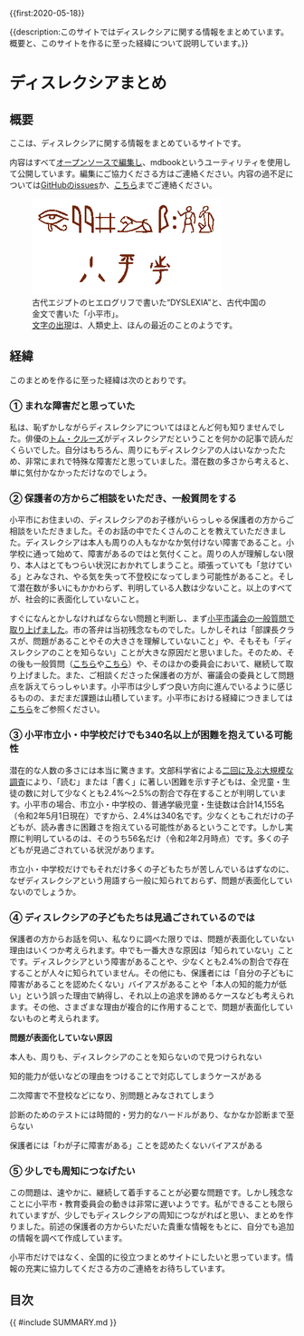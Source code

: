 {{first:2020-05-18}}

{{description:このサイトではディスレクシアに関する情報をまとめています。概要と、このサイトを作るに至った経緯について説明しています。}}

# ディスレクシアまとめ


## 概要
ここは、ディスレクシアに関する情報をまとめているサイトです。

内容はすべて[オープンソースで編集し](https://github.com/yasutakeyohei/dyslexia)、mdbookというユーティリティを使用して公開しています。編集にご協力くださる方はご連絡ください。内容の過不足については[GitHubのissues](https://github.com/yasutakeyohei/dyslexia/issues)か、[こちら](https://yasutakeyohei.com/#contact)までご連絡ください。

<figure>
<img src="./images/hieroglyph-dyslexia.png" alt="ヒエログリフ" data-zoomable="" style="z-index:999">
<figcaption>古代エジプトのヒエログリフで書いた“DYSLEXIA”と、古代中国の金文で書いた「小平市」。<br><a href="https://ja.wikipedia.org/wiki/%E6%96%87%E5%AD%97%E3%81%AE%E6%AD%B4%E5%8F%B2">文字の出現</a>は、人類史上、ほんの最近のことのようです。
</figcaption>
</figure>

## 経緯
このまとめを作るに至った経緯は次のとおりです。

### ① まれな障害だと思っていた

私は、恥ずかしながらディスレクシアについてはほとんど何も知りませんでした。俳優の[トム・クルーズ](https://ja.wikipedia.org/wiki/%E3%83%88%E3%83%A0%E3%83%BB%E3%82%AF%E3%83%AB%E3%83%BC%E3%82%BA#%E4%BA%BA%E7%89%A9)がディスレクシアだということを何かの記事で読んだくらいでした。自分はもちろん、周りにもディスレクシアの人はいなかったため、非常にまれで特殊な障害だと思っていました。潜在数の多さから考えると、単に気付かなかっただけなのでしょう。

### ② 保護者の方からご相談をいただき、一般質問をする
小平市にお住まいの、ディスレクシアのお子様がいらっしゃる保護者の方からご相談をいただきました。そのお話の中でたくさんのことを教えていただきました。ディスレクシアは本人も周りの人もなかなか気付けない障害であること。小学校に通って始めて、障害があるのではと気付くこと。周りの人が理解しない限り、本人はとてもつらい状況におかれてしまうこと。頑張っていても「怠けている」とみなされ、やる気を失って不登校になってしまう可能性があること。そして潜在数が多いにもかかわらず、判明している人数は少ないこと。以上のすべてが、社会的に表面化していないこと。

すぐになんとかしなければならない問題と判断し、まず[小平市議会の一般質問で取り上げました](https://yasutakeyohei.com/books/yasutake/ippan/r2/3-gatu/1-dyslexia-kankyo.html)。市の答弁は当初残念なものでした。しかしそれは「部課長クラスが、問題があることやその大きさを理解していないこと」や、そもそも「ディスレクシアのことを知らない」ことが大きな原因だと思いました。そのため、その後も一般質問（[こちら](https://yasutakeyohei.com/books/yasutake/ippan/r2/6-gatu/1-giga-school-dyslexia.html)や[こちら](https://yasutakeyohei.com/books/yasutake/ippan/r2/9-gatu/2-digital-kyoukasyo-isoge.html)）や、そのほかの委員会において、継続して取り上げました。また、ご相談くださった保護者の方が、審議会の委員として問題点を訴えてらっしゃいます。小平市は少しずつ良い方向に進んでいるように感じるものの、まだまだ課題は山積しています。小平市における経緯につきましては[こちら](./kodaira-shi.md)をご参照ください。

### ③ 小平市立小・中学校だけでも340名以上が困難を抱えている可能性
潜在的な人数の多さには本当に驚きます。文部科学省による[二回に及ぶ大規模な調査](./potential-number/index.md)により、「読む」または「書く」に著しい困難を示す子どもは、全児童・生徒の数に対して少なくとも2.4%～2.5%の割合で存在することが判明しています。小平市の場合、市立小・中学校の、普通学級児童・生徒数は合計14,155名（令和2年5月1日現在）ですから、2.4%は340名です。少なくともこれだけの子どもが、読み書きに困難さを抱えている可能性があるということです。しかし実際に判明しているのは、そのうち56名だけ（令和2年2月時点）です。多くの子どもが見過ごされている状況があります。

市立小・中学校だけでもそれだけ多くの子どもたちが苦しんでいるはずなのに、なぜディスレクシアという用語すら一般に知られておらず、問題が表面化していないのでしょうか。

### ④ ディスレクシアの子どもたちは見過ごされているのでは
保護者の方からお話を伺い、私なりに調べた限りでは、問題が表面化していない理由はいくつか考えられます。中でも一番大きな原因は「知られていない」ことです。ディスレクシアという障害があることや、少なくとも2.4%の割合で存在することが人々に知られていません。その他にも、保護者には「自分の子どもに障害があることを認めたくない」バイアスがあることや「本人の知的能力が低い」という誤った理由で納得し、それ以上の追求を諦めるケースなども考えられます。その他、さまざまな理由が複合的に作用することで、問題が表面化していないものと考えられます。

**問題が表面化していない原因**

<i class="fa fa-check" aria-hidden="true" style="color:#ff6347"></i> 本人も、周りも、ディスレクシアのことを知らないので見つけられない

<i class="fa fa-check" aria-hidden="true" style="color:#ff6347"></i> 知的能力が低いなどの理由をつけることで対応してしまうケースがある

<i class="fa fa-check" aria-hidden="true" style="color:#ff6347"></i> 二次障害で不登校などになり、別問題とみなされてしまう

<i class="fa fa-check" aria-hidden="true" style="color:#ff6347"></i> 診断のためのテストには時間的・労力的なハードルがあり、なかなか診断まで至らない

<i class="fa fa-check" aria-hidden="true" style="color:#ff6347"></i> 保護者には「わが子に障害がある」ことを認めたくないバイアスがある

### ⑤ 少しでも周知につなげたい
この問題は、速やかに、継続して着手することが必要な問題です。しかし残念なことに小平市・教育委員会の動きは非常に遅いようです。私ができることも限られていますが、少しでもディスレクシアの周知につながればと思い、まとめを作りました。前述の保護者の方からいただいた貴重な情報をもとに、自分でも追加の情報を調べて作成しています。

小平市だけではなく、全国的に役立つまとめサイトにしたいと思っています。情報の充実に協力してくださる方のご連絡をお待ちしています。

## 目次

<div class="mokuji">

{{ #include SUMMARY.md }}

</div>
